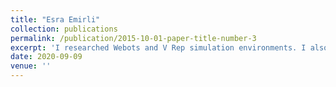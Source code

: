 ```yaml
---
title: "Esra Emirli"
collection: publications
permalink: /publication/2015-10-01-paper-title-number-3
excerpt: 'I researched Webots and V Rep simulation environments. I also worked on the mobile application side. I did the data transfer between the server and the client.'
date: 2020-09-09
venue: ''
---
```

